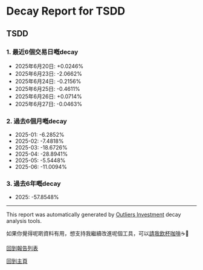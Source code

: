 # Decay Report for TSDD

## TSDD

### 1. 最近6個交易日嘅decay

- 2025年6月20日: +0.0246%
- 2025年6月23日: -2.0662%
- 2025年6月24日: -0.2156%
- 2025年6月25日: -0.4611%
- 2025年6月26日: +0.0714%
- 2025年6月27日: -0.0463%

### 2. 過去6個月嘅decay

- 2025-01: -6.2852%
- 2025-02: -7.4818%
- 2025-03: -18.6726%
- 2025-04: -28.8941%
- 2025-05: -5.5448%
- 2025-06: -11.0094%

### 3. 過去6年嘅decay

- 2025: -57.8548%

------------------------------
This report was automatically generated by [Outliers Investment](https://outliersecon.github.io/Outliers-Investment/) decay analysis tools.

如果你覺得呢啲資料有用，想支持我繼續改進呢個工具，可以[請我飲杯咖啡](https://buymeacoffee.com/outliersecon)☕🙏

[回到報告列表](https://outliersecon.github.io/Outliers-Investment/reports/reports_public)

[回到主頁](https://outliersecon.github.io/Outliers-Investment/)